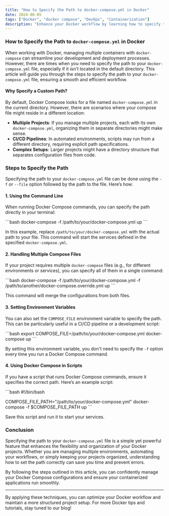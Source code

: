 ```yaml
---
title: "How to Specify the Path to docker-compose.yml in Docker"
date: 2024-06-05
tags: ["Docker", "docker compose", "DevOps", "Containerization"]
description: "Enhance your Docker workflow by learning how to specify the path to your docker-compose.yml file, ensuring a smooth and efficient container management process."
---
```


### How to Specify the Path to `docker-compose.yml` in Docker

When working with Docker, managing multiple containers with `docker-compose` can streamline your development and deployment processes. However, there are times when you need to specify the path to your `docker-compose.yml` file, especially if it isn't located in the default directory. This article will guide you through the steps to specify the path to your `docker-compose.yml` file, ensuring a smooth and efficient workflow.

#### Why Specify a Custom Path?

By default, Docker Compose looks for a file named `docker-compose.yml` in the current directory. However, there are scenarios where your compose file might reside in a different location:
- **Multiple Projects**: If you manage multiple projects, each with its own `docker-compose.yml`, organizing them in separate directories might make sense.
- **CI/CD Pipelines**: In automated environments, scripts may run from a different directory, requiring explicit path specifications.
- **Complex Setups**: Larger projects might have a directory structure that separates configuration files from code.

### Steps to Specify the Path

Specifying the path to your `docker-compose.yml` file can be done using the `-f` or `--file` option followed by the path to the file. Here’s how:

#### 1. Using the Command Line

When running Docker Compose commands, you can specify the path directly in your terminal:

\`\`\`bash
docker-compose -f /path/to/your/docker-compose.yml up
\`\`\`

In this example, replace `/path/to/your/docker-compose.yml` with the actual path to your file. This command will start the services defined in the specified `docker-compose.yml`.

#### 2. Handling Multiple Compose Files

If your project requires multiple `docker-compose` files (e.g., for different environments or services), you can specify all of them in a single command:

\`\`\`bash
docker-compose -f /path/to/your/docker-compose.yml -f /path/to/another/docker-compose.override.yml up
\`\`\`

This command will merge the configurations from both files.

#### 3. Setting Environment Variables

You can also set the `COMPOSE_FILE` environment variable to specify the path. This can be particularly useful in a CI/CD pipeline or a development script:

\`\`\`bash
export COMPOSE_FILE=/path/to/your/docker-compose.yml
docker-compose up
\`\`\`

By setting this environment variable, you don't need to specify the `-f` option every time you run a Docker Compose command.

#### 4. Using Docker Compose in Scripts

If you have a script that runs Docker Compose commands, ensure it specifies the correct path. Here’s an example script:

\`\`\`bash
#!/bin/bash

COMPOSE_FILE_PATH="/path/to/your/docker-compose.yml"
docker-compose -f $COMPOSE_FILE_PATH up
\`\`\`

Save this script and run it to start your services.

### Conclusion

Specifying the path to your `docker-compose.yml` file is a simple yet powerful feature that enhances the flexibility and organization of your Docker projects. Whether you are managing multiple environments, automating your workflows, or simply keeping your projects organized, understanding how to set the path correctly can save you time and prevent errors.

By following the steps outlined in this article, you can confidently manage your Docker Compose configurations and ensure your containerized applications run smoothly.

---

By applying these techniques, you can optimize your Docker workflow and maintain a more structured project setup. For more Docker tips and tutorials, stay tuned to our blog!
